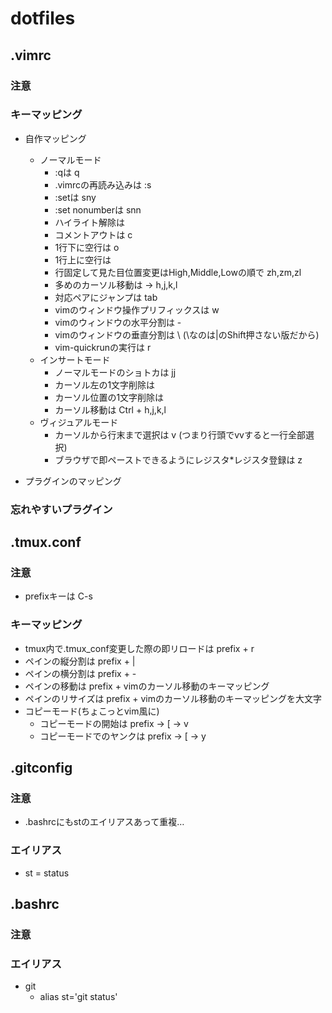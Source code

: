 # dotfiles



## .vimrc

### 注意

### キーマッピング
- 自作マッピング
  - ノーマルモード
    - :qは <Space>q
    - .vimrcの再読み込みは <Space>:s
    - :setは <Space>sny
    - :set nonumberは <Space>snn
    - ハイライト解除は <Esc><Esc>
    - コメントアウトは <Space>c
    - 1行下に空行は <Space>o
    - 1行上に空行は <Space><S-o>
    - 行固定して見た目位置変更はHigh,Middle,Lowの順で zh,zm,zl
    - 多めのカーソル移動は <Space> → h,j,k,l
    - 対応ペアにジャンプは tab
    - vimのウィンドウ操作プリフィックスは <Space>w
    - vimのウィンドウの水平分割は <Space>-
    - vimのウィンドウの垂直分割は <Space>\ (\\なのは|のShift押さない版だから)
    - vim-quickrunの実行は <Space>r
  - インサートモード
    - ノーマルモードのショトカは jj
    - カーソル左の1文字削除は <c-b>
    - カーソル位置の1文字削除は <c-d>
    - カーソル移動は Ctrl + h,j,k,l
  - ヴィジュアルモード
    - カーソルから行末まで選択は v (つまり行頭でvvすると一行全部選択)
    - ブラウザで即ペーストできるようにレジスタ\*レジスタ登録は z

- プラグインのマッピング

### 忘れやすいプラグイン



## .tmux.conf

### 注意
- prefixキーは C-s

### キーマッピング
- tmux内で.tmux_conf変更した際の即リロードは prefix + r
- ペインの縦分割は prefix + |
- ペインの横分割は prefix + -
- ペインの移動は prefix + vimのカーソル移動のキーマッピング
- ペインのリサイズは prefix + vimのカーソル移動のキーマッピングを大文字
- コピーモード(ちょこっとvim風に)
  - コピーモードの開始は prefix → [ → v
  - コピーモードでのヤンクは prefix → [ → y



## .gitconfig

### 注意
- .bashrcにもstのエイリアスあって重複…

### エイリアス
- st = status



## .bashrc

### 注意

### エイリアス
- git
  - alias st='git status'
